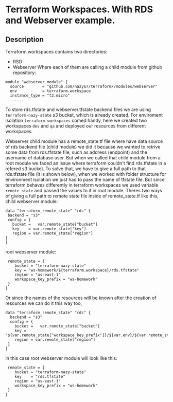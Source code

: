# Terraform Workspaces. With RDS and Webserver example.

## Description
Terraform workspaces contains two directories:
- RSD
- Webserver
Where each of them are calling a child module from github repository:
```
module "webserver_module" {
  source        = "github.com/nazy67/terraform//modules/webserver"
  env           = terraform.workspace
  instance_type = "t2.micro"
  ......
```
To store rds.tfstate and webserver.tfstate backend files we are using `terraform-nazy-state` s3 bucket, which is already created. For enviroment isolation `terraform workspaces` comed handy, here we created two workspaces `dev` and `qa` and deployed our resources from different workspaces.

Webserver child module has a remote_state.tf file where have data source of rds backend file (child module) we did it because we wanted to retrive some data from rds.tfstate file, such as address (endpoint) and the username of database user. But when we called that child module from a root module we faced an issue where terraform couldn't find rds.tfstate in a refered s3 bucket. To solve that, we have to give a full path to that rds.tfstate file (it is shown below), when we worked with folder structure for environment isolation we just had to pass the name of tfstate file. But since terraform behaves differently in terraform workspaces we used variable `remote_state` and passed the values to it in root module. Theres two ways of giving a full path to remote state file inside of remote_state.tf like this,
child webserver module:

 ```
 data "terraform_remote_state" "rds" {
  backend = "s3"
  config = {
    bucket =   var.remote_state["bucket"]
    key    = var.remote_state["key"]
    region = var.remote_state["region"]
 }                                                                      
}
```

root webserver module:

 ```
  remote_state = {
     bucket = "terraform-nazy-state"
     key = "ws-homework/${terraform.workspace}/rds.tfstate"
     region = "us-east-1"
     workspace_key_prefix = "ws-homework"
  } 
}
 ```

Or since the names of the resources will be known after the creation of resources we can do it this way too,

```
data "terraform_remote_state" "rds" {
  backend = "s3"
  config = {
    bucket =   var.remote_state["bucket"]
    key = "${var.remote_state["workspace_key_prefix"]}/${var.env}/${var.remote_state["key"]}". 
    region = var.remote_state["region"]
 }                                                                      
}
```

in this case root webserver module will look like this:

 ```
  remote_state = {
     bucket = "terraform-nazy-state"
     key    = "rds.tfstate"
     region = "us-east-1"
     workspace_key_prefix = "ws-homework"
  } 
}
 ```